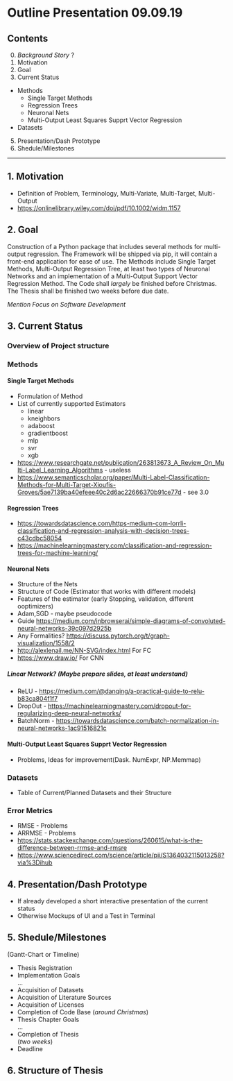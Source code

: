 # Outline Presentation 09.09.19

## Contents 
0. *Background Story* ?
1. Motivation 
2. Goal 
3. Current Status 
* Methods 
    * Single Target Methods 
    * Regression Trees 
    * Neuronal Nets 
    * Multi-Output Least Squares Supprt Vector Regression 
* Datasets 
5. Presentation/Dash Prototype 
5. Shedule/Milestones 

---
## 1. Motivation 
* Definition of Problem, Terminology, Multi-Variate, Multi-Target, Multi-Output 
* https://onlinelibrary.wiley.com/doi/pdf/10.1002/widm.1157
## 2. Goal  
Construction of a Python package that includes several methods for multi-output regression. The Framework will be shipped via pip, it will contain a front-end application for ease of use. The Methods include Single Target Methods, Multi-Output Regression Tree, at least two types of Neuronal Networks and an implementation of a Multi-Output Support Vector Regression Method. The Code shall *largely* be finished before Christmas. The Thesis shall be finished two weeks before due date.  

*Mention Focus on Software Development*

## 3. Current Status 
### Overview of Project structure  


### Methods  
#### Single Target Methods  
* Formulation of Method 
* List of currently supported Estimators   
    * linear
    * kneighbors
    * adaboost
    * gradientboost
    * mlp
    * svr
    * xgb 
* https://www.researchgate.net/publication/263813673_A_Review_On_Multi-Label_Learning_Algorithms - useless 
* https://www.semanticscholar.org/paper/Multi-Label-Classification-Methods-for-Multi-Target-Xioufis-Groves/5ae7139ba40efeee40c2d6ac22666370b91ce77d - see 3.0

#### Regression Trees  
* https://towardsdatascience.com/https-medium-com-lorrli-classification-and-regression-analysis-with-decision-trees-c43cdbc58054 
* https://machinelearningmastery.com/classification-and-regression-trees-for-machine-learning/ 
#### Neuronal Nets  
* Structure of the Nets  
* Structure of Code (Estimator that works with different models)
* Features of the estimator (early Stopping, validation, different ooptimizers) 
* Adam,SGD - maybe pseudocode
* Guide https://medium.com/inbrowserai/simple-diagrams-of-convoluted-neural-networks-39c097d2925b
* Any Formalities? https://discuss.pytorch.org/t/graph-visualization/1558/2 
* http://alexlenail.me/NN-SVG/index.html For FC 
* https://www.draw.io/ For CNN  

##### Linear Network? (Maybe prepare slides, at least understand) 
* ReLU - https://medium.com/@danqing/a-practical-guide-to-relu-b83ca804f1f7 
* DropOut - https://machinelearningmastery.com/dropout-for-regularizing-deep-neural-networks/
* BatchNorm - https://towardsdatascience.com/batch-normalization-in-neural-networks-1ac91516821c

#### Multi-Output Least Squares Supprt Vector Regression 
* Problems, Ideas for improvement(Dask. NumExpr, NP.Memmap) 

### Datasets 
* Table of Current/Planned Datasets and their Structure  

### Error Metrics 
* RMSE - Problems 
* ARRMSE - Problems  
* https://stats.stackexchange.com/questions/260615/what-is-the-difference-between-rrmse-and-rmsre  
* https://www.sciencedirect.com/science/article/pii/S1364032115013258?via%3Dihub

## 4. Presentation/Dash Prototype 
* If already developed a short interactive presentation of the current status 
* Otherwise Mockups of UI and a Test in Terminal

## 5. Shedule/Milestones 
(Gantt-Chart or Timeline)
* Thesis Registration  
* Implementation Goals  
...
* Acquisition of Datasets 
* Acquisition of Literature Sources
* Acquisition of Licenses
* Completion of Code Base (*around Christmas*)
* Thesis Chapter Goals  
... 
* Completion of Thesis  
(*two weeks*)
* Deadline 

## 6. Structure of Thesis 
